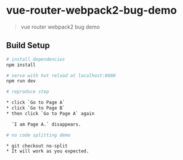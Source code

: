 # vue-router-webpack2-bug-demo

> vue router webpack2 bug demo

## Build Setup

``` bash
# install dependencies
npm install

# serve with hot reload at localhost:8080
npm run dev

# reproduce step

* click `Go to Page A`
* click `Go to Page B`
* then click `Go to Page A` again

  `I am Page A.` disappears.

# no code splitting demo

* git checkout no-split
* It will work as you expected.
